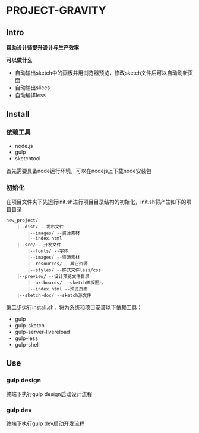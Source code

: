 # PROJECT-GRAVITY
## Intro
**帮助设计师提升设计与生产效率**

**可以做什么**
- 自动输出sketch中的画板并用浏览器预览，修改sketch文件后可以自动刷新页面
- 自动输出slices
- 自动编译less

## Install
### 依赖工具
- node.js
- gulp
- sketchtool

首先需要具备node运行环境，可以在nodejs上下载node安装包


### 初始化
在项目文件夹下先运行init.sh进行项目目录结构的初始化，init.sh将产生如下的项目目录

```
new_project/
	|--dist/ --发布文件
		|--images/ --资源素材
		|--index.html
	|--src/ --开发文件
		|--fonts/ --字体
		|--images/ --资源素材
		|--resources/ --其它资源
		|--styles/ --样式文件less/css
	|--preview/ --设计预览文件目录
		|--artboards/ --sketch画板图片
		|--index.html --预览页面
	|--sketch-doc/ --sketch源文件
```

第二步运行install.sh，将为系统和项目安装以下依赖工具：

- gulp
- gulp-sketch
- gulp-server-livereload
- gulp-less
- gulp-shell


## Use
### gulp design
终端下执行gulp design启动设计流程

### gulp dev
终端下执行gulp dev启动开发流程